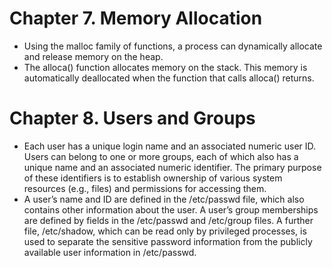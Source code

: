# Chapter 7. Memory Allocation
- Using the malloc family of functions, a process can dynamically allocate and release memory on the heap.
- The alloca() function allocates memory on the stack. This memory is automatically deallocated when the function that calls alloca() returns.

# Chapter 8. Users and Groups
- Each user has a unique login name and an associated numeric user ID. Users can belong to one or more groups, each of which also has a unique name and an associated numeric identifier. The primary purpose of these identifiers is to establish ownership of various system resources (e.g., files) and permissions for accessing them.
- A user’s name and ID are defined in the /etc/passwd file, which also contains other information about the user. A user’s group memberships are defined by fields in the /etc/passwd and /etc/group files. A further file, /etc/shadow, which can be read only by privileged processes, is used to separate the sensitive password information from the publicly available user information in /etc/passwd.

